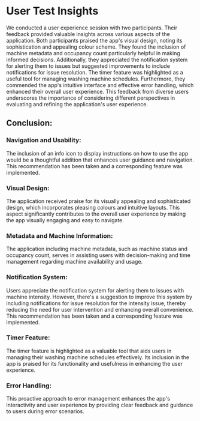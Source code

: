 # User Test Insights

We conducted a user experience session with two participants. Their feedback provided valuable insights across various aspects of the application. Both participants praised the app's visual design, noting its sophistication and appealing colour scheme. They found the inclusion of machine metadata and occupancy count particularly helpful in making informed decisions. Additionally, they appreciated the notification system for alerting them to issues but suggested improvements to include notifications for issue resolution. The timer feature was highlighted as a useful tool for managing washing machine schedules. Furthermore, they commended the app's intuitive interface and effective error handling, which enhanced their overall user experience. This feedback from diverse users underscores the importance of considering different perspectives in evaluating and refining the application's user experience.

## Conclusion:

### Navigation and Usability:
The inclusion of an info icon to display instructions on how to use the app would be a thoughtful addition that enhances user guidance and navigation. This recommendation has been taken and a corresponding feature was implemented.

### Visual Design:
The application received praise for its visually appealing and sophisticated design, which incorporates pleasing colours and intuitive layouts. This aspect significantly contributes to the overall user experience by making the app visually engaging and easy to navigate.

### Metadata and Machine Information:
The application including machine metadata, such as machine status and occupancy count, serves in assisting users with decision-making and time management regarding machine availability and usage.

### Notification System:
Users appreciate the notification system for alerting them to issues with machine intensity. However, there's a suggestion to improve this system by including notifications for issue resolution for the intensity issue, thereby reducing the need for user intervention and enhancing overall convenience. This recommendation has been taken and a corresponding feature was implemented.

### Timer Feature:
The timer feature is highlighted as a valuable tool that aids users in managing their washing machine schedules effectively. Its inclusion in the app is praised for its functionality and usefulness in enhancing the user experience.

### Error Handling:
This proactive approach to error management enhances the app's interactivity and user experience by providing clear feedback and guidance to users during error scenarios.
